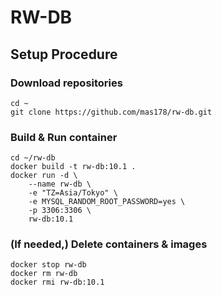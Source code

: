# RW-DB

## Setup Procedure

### Download repositories

```
cd ~
git clone https://github.com/mas178/rw-db.git
```

### Build & Run container

```
cd ~/rw-db
docker build -t rw-db:10.1 .
docker run -d \
    --name rw-db \
    -e "TZ=Asia/Tokyo" \
    -e MYSQL_RANDOM_ROOT_PASSWORD=yes \
    -p 3306:3306 \
    rw-db:10.1
```

### (If needed,) Delete containers & images

```
docker stop rw-db
docker rm rw-db
docker rmi rw-db:10.1
```
